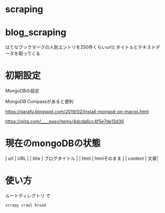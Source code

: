 # scraping
# blog_scraping

はてなブックマークの人気エントリを250件くらいurlとタイトルとテキストデータを取ってくる

# 初期設定
MongoDBの設定

MongoDB Compassがあると便利

https://garafu.blogspot.com/2019/02/install-mongod-on-macos.html

https://qiita.com/____easy/items/4dcda6cc4f5e7de13d36


# 現在のmongoDBの状態
| url | URL |
| title | ブログタイトル |
| html | htmlそのまま |
| content | 文章|

# 使い方
ルートディレクトリ で

`scrapy crawl broad`
